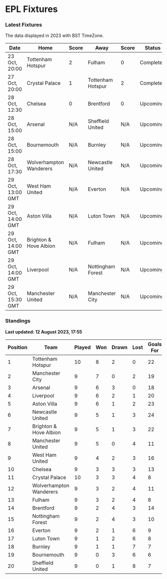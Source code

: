# EPL Fixtures

### Latest Fixtures

The data displayed in 2023 with BST TimeZone.

<!-- START_TABLE -->
| Date | Home | Score | Away | Score | Status |
|-------------|--------|--------------|--------|--------------|--------|
| 23 Oct, 20:00 | Tottenham Hotspur | 2 | Fulham | 0 | Completed |
| 27 Oct, 20:00 | Crystal Palace | 1 | Tottenham Hotspur | 2 | Completed |
| 28 Oct, 12:30 | Chelsea | 0 | Brentford | 0 | Upcoming |
| 28 Oct, 15:00 | Arsenal | N/A | Sheffield United | N/A | Upcoming |
| 28 Oct, 15:00 | Bournemouth | N/A | Burnley | N/A | Upcoming |
| 28 Oct, 17:30 | Wolverhampton Wanderers | N/A | Newcastle United | N/A | Upcoming |
| 29 Oct, 13:00 GMT | West Ham United | N/A | Everton | N/A | Upcoming |
| 29 Oct, 14:00 GMT | Aston Villa | N/A | Luton Town | N/A | Upcoming |
| 29 Oct, 14:00 GMT | Brighton & Hove Albion | N/A | Fulham | N/A | Upcoming |
| 29 Oct, 14:00 GMT | Liverpool | N/A | Nottingham Forest | N/A | Upcoming |
| 29 Oct, 15:30 GMT | Manchester United | N/A | Manchester City | N/A | Upcoming |
<!-- END_TABLE -->

### Standings

**Last updated: 12 August 2023, 17:55**

<!-- START_STANDINGS -->
| Position | Team | Played | Won | Drawn | Lost | Goals For | Goals Against | Goal Difference | Points |
|----------|------|--------|-----|-------|------|-----------|---------------|-----------------|--------|
| 1 | Tottenham Hotspur | 10 | 8 | 2 | 0 | 22 | 9 | 13 | 26 |
| 2 | Manchester City | 9 | 7 | 0 | 2 | 19 | 7 | 12 | 21 |
| 3 | Arsenal | 9 | 6 | 3 | 0 | 18 | 8 | 10 | 21 |
| 4 | Liverpool | 9 | 6 | 2 | 1 | 20 | 9 | 11 | 20 |
| 5 | Aston Villa | 9 | 6 | 1 | 2 | 23 | 13 | 10 | 19 |
| 6 | Newcastle United | 9 | 5 | 1 | 3 | 24 | 9 | 15 | 16 |
| 7 | Brighton & Hove Albion | 9 | 5 | 1 | 3 | 22 | 18 | 4 | 16 |
| 8 | Manchester United | 9 | 5 | 0 | 4 | 11 | 13 | -2 | 15 |
| 9 | West Ham United | 9 | 4 | 2 | 3 | 16 | 16 | 0 | 14 |
| 10 | Chelsea | 9 | 3 | 3 | 3 | 13 | 9 | 4 | 12 |
| 11 | Crystal Palace | 10 | 3 | 3 | 4 | 8 | 13 | -5 | 12 |
| 12 | Wolverhampton Wanderers | 9 | 3 | 2 | 4 | 11 | 15 | -4 | 11 |
| 13 | Fulham | 9 | 3 | 2 | 4 | 8 | 15 | -7 | 11 |
| 14 | Brentford | 9 | 2 | 4 | 3 | 14 | 12 | 2 | 10 |
| 15 | Nottingham Forest | 9 | 2 | 4 | 3 | 10 | 12 | -2 | 10 |
| 16 | Everton | 9 | 2 | 1 | 6 | 9 | 14 | -5 | 7 |
| 17 | Luton Town | 9 | 1 | 2 | 6 | 8 | 17 | -9 | 5 |
| 18 | Burnley | 9 | 1 | 1 | 7 | 7 | 23 | -16 | 4 |
| 19 | Bournemouth | 9 | 0 | 3 | 6 | 6 | 20 | -14 | 3 |
| 20 | Sheffield United | 9 | 0 | 1 | 8 | 7 | 24 | -17 | 1 |
<!-- END_STANDINGS -->
